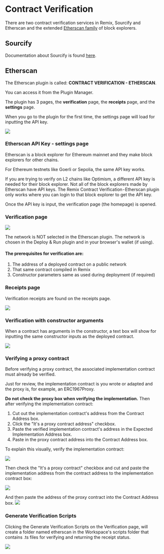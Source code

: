 Contract Verification
====================

There are two contract verification services in Remix, Sourcify and Etherscan and the extended [Etherscan family](https://etherscan.io/eaas) of block explorers.

Sourcify
--------

Documentation about Sourcify is found [here]( https://docs.sourcify.dev/docs/how-to-verify/#remix-plugin).

Etherscan
---------

The Etherscan plugin is called: **CONTRACT VERIFICATION - ETHERSCAN**.

You can access it from the Plugin Manager.

The plugin has 3 pages, the **verification** page, the **receipts** page, and the **settings** page.

When you go to the plugin for the first time, the settings page will load for inputting the API key.

![](images/a-cv-etherscan-plugin-api-needed.png)


### Etherscan API Key - settings page
Etherscan is a block explorer for Ethereum mainnet and they make block explorers for other chains. 

For Ethereum testnets like Goerli or Sepolia, the same API key works. 

If you are trying to verify on L2 chains like Optimism, a different API key is needed for their block explorer. Not all of the block explorers made by Etherscan have API keys. The Remix Contract Verification - Etherscan plugin only works where you can login to that block explorer to get the API key.

Once the API key is input, the verification page (the homepage) is opened.

### Verification page

![](images/a-cv-etherscan-verify-page1.png)

The network is NOT selected in the Etherscan plugin. The network is chosen in the Deploy & Run plugin and in your browser's wallet (if using). 

#### The prerequisites for verification are:
1. The address of a deployed contract on a public network
2. That same contract compiled in Remix
3. Constructor parameters same as used during deployment (if required)


### Receipts page
Verification receipts are found on the receipts page.

![](images/a-cv-etherscan-receipts.png)

### Verification with constructor arguments
When a contract has arguments in the constructor, a text box will show for inputting the same constructor inputs as the deployed contract.

![](images/a-cv-etherscan-constructor-args.png)

### Verifying a proxy contract
Before verifying a proxy contract, the associated implementation contract must already be verified. 

Just for review, the implementation contract is you wrote or adapted and the proxy is, for example, an ERC1967Proxy.

**Do not check the proxy box when verifying the implementation.**
Then after verifying the implementation contract:
1. Cut out the implementation contract's address from the Contract Address box.
2. Click the "It's a proxy contract address" checkbox.
3. Paste the verified implementation contract's address in the Expected Implementation Address box.
4. Paste in the proxy contract address into the Contract Address box.

To explain this visually, verify the implementation contract:

![](images/a-cv-etherscan-verify-implementation.png)

Then check the "It's a proxy contract" checkbox and cut and paste the implementation address from the contract address to the implementation contract box:

![](images/a-cv-etherscan-move-addr.png)

And then paste the address of the proxy contract into the Contract Address box.
![](images/a-cv-etherscan-verify-proxy2.png)

### Generate Verification Scripts
Clicking the Generate Verification Scripts on the Verification page, will create a folder named etherscan in the Workspace's scripts folder that contains .ts files for verifying and returning the receipt status.

![](images/a-cv-etherscan-gen-scripts.png)
